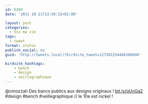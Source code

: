 ```yaml
---
id: 6269
date: '2011-10-21T13:50:32+02:00'

layout: post
categories:
  - Vis ma vie
tags:
  - tweet
format: status
publish_social: no
guid: 'http://tweets.local/?birdsite_tweet=127381254466306048'

birdsite_hashtags:
    - bench
    - design
    - veillegraphique
---
```


@cmozzati Des bancs publics aux designs originaux ! [bit.ly/qUnGa2](http://bit.ly/qUnGa2) #design #bench #veillegraphique // le 10e est nickel !